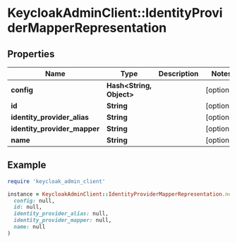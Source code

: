 # KeycloakAdminClient::IdentityProviderMapperRepresentation

## Properties

| Name | Type | Description | Notes |
| ---- | ---- | ----------- | ----- |
| **config** | **Hash&lt;String, Object&gt;** |  | [optional] |
| **id** | **String** |  | [optional] |
| **identity_provider_alias** | **String** |  | [optional] |
| **identity_provider_mapper** | **String** |  | [optional] |
| **name** | **String** |  | [optional] |

## Example

```ruby
require 'keycloak_admin_client'

instance = KeycloakAdminClient::IdentityProviderMapperRepresentation.new(
  config: null,
  id: null,
  identity_provider_alias: null,
  identity_provider_mapper: null,
  name: null
)
```

